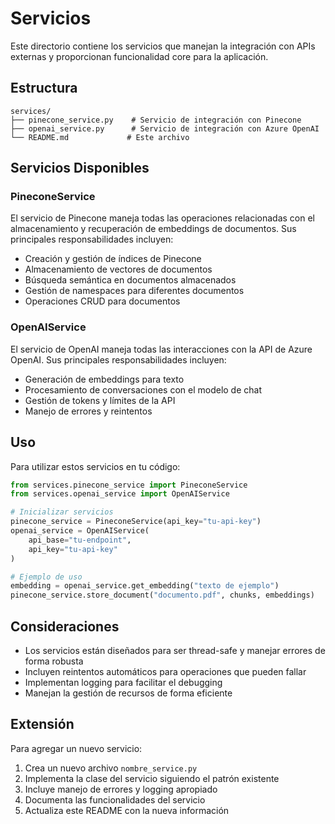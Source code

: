 # Servicios

Este directorio contiene los servicios que manejan la integración con APIs externas y proporcionan funcionalidad core para la aplicación.

## Estructura

```
services/
├── pinecone_service.py    # Servicio de integración con Pinecone
├── openai_service.py      # Servicio de integración con Azure OpenAI
└── README.md             # Este archivo
```

## Servicios Disponibles

### PineconeService

El servicio de Pinecone maneja todas las operaciones relacionadas con el almacenamiento y recuperación de embeddings de documentos. Sus principales responsabilidades incluyen:

- Creación y gestión de índices de Pinecone
- Almacenamiento de vectores de documentos
- Búsqueda semántica en documentos almacenados
- Gestión de namespaces para diferentes documentos
- Operaciones CRUD para documentos

### OpenAIService

El servicio de OpenAI maneja todas las interacciones con la API de Azure OpenAI. Sus principales responsabilidades incluyen:

- Generación de embeddings para texto
- Procesamiento de conversaciones con el modelo de chat
- Gestión de tokens y límites de la API
- Manejo de errores y reintentos

## Uso

Para utilizar estos servicios en tu código:

```python
from services.pinecone_service import PineconeService
from services.openai_service import OpenAIService

# Inicializar servicios
pinecone_service = PineconeService(api_key="tu-api-key")
openai_service = OpenAIService(
    api_base="tu-endpoint",
    api_key="tu-api-key"
)

# Ejemplo de uso
embedding = openai_service.get_embedding("texto de ejemplo")
pinecone_service.store_document("documento.pdf", chunks, embeddings)
```

## Consideraciones

- Los servicios están diseñados para ser thread-safe y manejar errores de forma robusta
- Incluyen reintentos automáticos para operaciones que pueden fallar
- Implementan logging para facilitar el debugging
- Manejan la gestión de recursos de forma eficiente

## Extensión

Para agregar un nuevo servicio:

1. Crea un nuevo archivo `nombre_service.py`
2. Implementa la clase del servicio siguiendo el patrón existente
3. Incluye manejo de errores y logging apropiado
4. Documenta las funcionalidades del servicio
5. Actualiza este README con la nueva información
